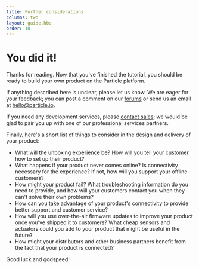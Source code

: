 ```yaml
---
title: Further considerations
columns: two
layout: guide.hbs
order: 10
---
```


You did it!
===

Thanks for reading. Now that you've finished the tutorial, you should be ready to build your own product on the Particle platform.

If anything described here is unclear, please let us know. We are eager for your feedback; you can post a comment on our [forums](https://community.particle.io) or send us an email at [hello@particle.io](mailto:hello@particle.io).

If you need any development services, please [contact sales](http://www.particle.io/sales); we would be glad to pair you up with one of our professional services partners.

Finally, here's a short list of things to consider in the design and delivery of your product:

- What will the unboxing experience be? How will you tell your customer how to set up their product?
- What happens if your product never comes online? Is connectivity necessary for the experience? If not, how will you support your offline customers?
- How might your product fail? What troubleshooting information do you need to provide, and how will your customers contact you when they can't solve their own problems?
- How can you take advantage of your product's connectivity to provide better support and customer service?
- How will you use over-the-air firmware updates to improve your product once you've shipped it to customers? What cheap sensors and actuators could you add to your product that might be useful in the future?
- How might your distributors and other business partners benefit from the fact that your product is connected?

Good luck and godspeed!
